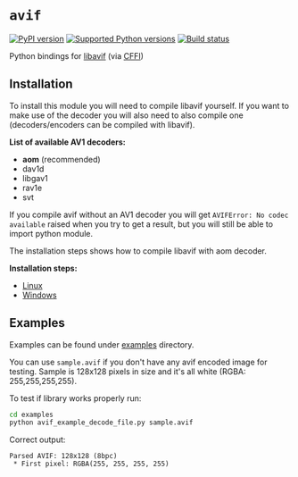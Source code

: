 # `avif`

[![PyPI version](https://img.shields.io/pypi/v/avif.svg)](https://pypi.org/project/avif/)
[![Supported Python versions](https://img.shields.io/pypi/pyversions/avif.svg)](https://pypi.org/project/avif/)
[![Build status](https://github.com/Julian/avif/workflows/CI/badge.svg)](https://github.com/Julian/avif/actions?query=workflow%3ACI)

Python bindings for [libavif](https://github.com/AOMediaCodec/libavif) (via [CFFI](https://cffi.readthedocs.io/en/latest/))


## Installation

To install this module you will need to compile libavif yourself. If you want to make use of the decoder you will also need to also compile one (decoders/encoders can be compiled with libavif).

**List of available AV1 decoders:**

- **aom** (recommended)
- dav1d
- libgav1
- rav1e
- svt

If you compile avif without an AV1 decoder you will get `AVIFError: No codec available`  raised when you try to get a result, but you will still be able to import python module.

The installation steps shows how to compile libavif with aom decoder.



**Installation steps:**

- [Linux](INSTALL.linux.md)
- [Windows](INSTALL.win.md)




## Examples

Examples can be found under [examples](https://github.com/Julian/avif/tree/main/examples) directory.

You can use `sample.avif` if you don't have any avif encoded image for testing. Sample is 128x128 pixels in size and it's all white (RGBA: 255,255,255,255).

To test if library works properly run:

```bash
cd examples
python avif_example_decode_file.py sample.avif
```

Correct output:

```
Parsed AVIF: 128x128 (8bpc)
 * First pixel: RGBA(255, 255, 255, 255)
```

